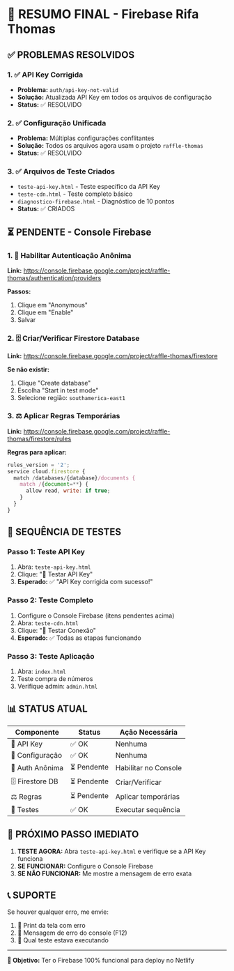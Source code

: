 # 🎯 RESUMO FINAL - Firebase Rifa Thomas

## ✅ PROBLEMAS RESOLVIDOS

### 1. ✅ API Key Corrigida
- **Problema:** `auth/api-key-not-valid`
- **Solução:** Atualizada API Key em todos os arquivos de configuração
- **Status:** ✅ RESOLVIDO

### 2. ✅ Configuração Unificada
- **Problema:** Múltiplas configurações conflitantes
- **Solução:** Todos os arquivos agora usam o projeto `raffle-thomas`
- **Status:** ✅ RESOLVIDO

### 3. ✅ Arquivos de Teste Criados
- `teste-api-key.html` - Teste específico da API Key
- `teste-cdn.html` - Teste completo básico
- `diagnostico-firebase.html` - Diagnóstico de 10 pontos
- **Status:** ✅ CRIADOS

## ⏳ PENDENTE - Console Firebase

### 1. 🔐 Habilitar Autenticação Anônima
**Link:** https://console.firebase.google.com/project/raffle-thomas/authentication/providers

**Passos:**
1. Clique em "Anonymous" 
2. Clique em "Enable"
3. Salvar

### 2. 🗄️ Criar/Verificar Firestore Database
**Link:** https://console.firebase.google.com/project/raffle-thomas/firestore

**Se não existir:**
1. Clique "Create database"
2. Escolha "Start in test mode"
3. Selecione região: `southamerica-east1`

### 3. ⚖️ Aplicar Regras Temporárias
**Link:** https://console.firebase.google.com/project/raffle-thomas/firestore/rules

**Regras para aplicar:**
```javascript
rules_version = '2';
service cloud.firestore {
  match /databases/{database}/documents {
    match /{document=**} {
      allow read, write: if true;
    }
  }
}
```

## 🧪 SEQUÊNCIA DE TESTES

### Passo 1: Teste API Key
1. Abra: `teste-api-key.html`
2. Clique: "🧪 Testar API Key"
3. **Esperado:** ✅ "API Key corrigida com sucesso!"

### Passo 2: Teste Completo  
1. Configure o Console Firebase (itens pendentes acima)
2. Abra: `teste-cdn.html`
3. Clique: "🔌 Testar Conexão"
4. **Esperado:** ✅ Todas as etapas funcionando

### Passo 3: Teste Aplicação
1. Abra: `index.html`
2. Teste compra de números
3. Verifique admin: `admin.html`

## 📊 STATUS ATUAL

| Componente | Status | Ação Necessária |
|------------|--------|-----------------|
| 🔑 API Key | ✅ OK | Nenhuma |
| 🔧 Configuração | ✅ OK | Nenhuma |
| 🔐 Auth Anônima | ⏳ Pendente | Habilitar no Console |
| 🗄️ Firestore DB | ⏳ Pendente | Criar/Verificar |
| ⚖️ Regras | ⏳ Pendente | Aplicar temporárias |
| 🧪 Testes | ✅ OK | Executar sequência |

## 🚀 PRÓXIMO PASSO IMEDIATO

1. **TESTE AGORA:** Abra `teste-api-key.html` e verifique se a API Key funciona
2. **SE FUNCIONAR:** Configure o Console Firebase
3. **SE NÃO FUNCIONAR:** Me mostre a mensagem de erro exata

## 📞 SUPORTE

Se houver qualquer erro, me envie:
1. 📸 Print da tela com erro
2. 📝 Mensagem de erro do console (F12)
3. 🔗 Qual teste estava executando

---
**🎯 Objetivo:** Ter o Firebase 100% funcional para deploy no Netlify
